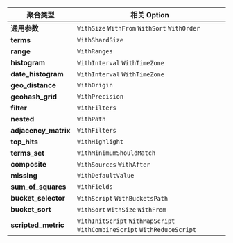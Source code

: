 聚合类型 | 相关 Option
--- | ---
**通用参数** | `WithSize` `WithFrom` `WithSort` `WithOrder`
**terms** | `WithShardSize`
**range** | `WithRanges`
**histogram** | `WithInterval` `WithTimeZone`
**date_histogram** | `WithInterval` `WithTimeZone`
**geo_distance** | `WithOrigin`
**geohash_grid** | `WithPrecision`
**filter** | `WithFilters`
**nested** | `WithPath`
**adjacency_matrix** | `WithFilters`
**top_hits** | `WithHighlight`
**terms_set** | `WithMinimumShouldMatch`
**composite** | `WithSources` `WithAfter`
**missing** | `WithDefaultValue`
**sum_of_squares** | `WithFields`
**bucket_selector** | `WithScript` `WithBucketsPath`
**bucket_sort** | `WithSort` `WithSize` `WithFrom`
**scripted_metric** | `WithInitScript` `WithMapScript` `WithCombineScript` `WithReduceScript`